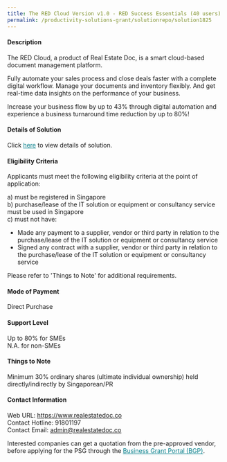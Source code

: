 ```yaml
---
title: The RED Cloud Version v1.0 - RED Success Essentials (40 users)
permalink: /productivity-solutions-grant/solutionrepo/solution1825
---
```


#### Description

The RED Cloud, a product of Real Estate Doc, is a smart cloud-based document management platform.

Fully automate your sales process and close deals faster with a complete digital workflow. Manage your documents and inventory flexibly. And get real-time data insights on the performance of your business.

Increase your business flow by up to 43% through digital automation and experience a business turnaround time reduction by up to 80%!

#### Details of Solution

Click <a href='https://govassist.gobusiness.gov.sg/images/psg/Desensitised_Real_Estate_Doc_20200846_Annex_3_Part_4.pdf' style='color:#037e8a'>here</a> to view details of solution.

#### Eligibility Criteria

Applicants must meet the following eligibility criteria at the point of application:

a) must be registered in Singapore <br>
b) purchase/lease of the IT solution or equipment or consultancy service must be used in Singapore <br>
c) must not have:
- Made any payment to a supplier, vendor or third party in relation to the purchase/lease of the IT solution or equipment or consultancy service
- Signed any contract with a supplier, vendor or third party in relation to the purchase/lease of the IT solution or equipment or consultancy service

Please refer to 'Things to Note' for additional requirements.

#### Mode of Payment
Direct Purchase

#### Support Level
Up to 80% for SMEs <br>
N.A. for non-SMEs

#### Things to Note
Minimum 30% ordinary shares (ultimate individual ownership) held directly/indirectly by Singaporean/PR

#### Contact Information
Web URL: https://www.realestatedoc.co <br>Contact Hotline: 91801197 <br>Contact Email: admin@realestatedoc.co <br>

Interested companies can get a quotation from the pre-approved vendor, before applying for the PSG through the <a target='_blank' style='color:#037e8a' href='https://www.businessgrants.gov.sg/'>Business Grant Portal (BGP)</a>.
